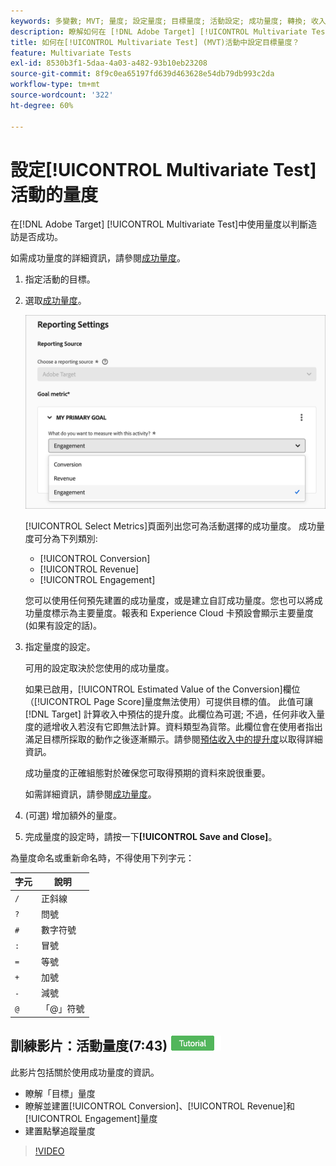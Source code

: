 ```yaml
---
keywords: 多變數; MVT; 量度; 設定量度; 目標量度; 活動設定; 成功量度; 轉換; 收入; 參與
description: 瞭解如何在 [!DNL Adobe Target] [!UICONTROL Multivariate Test]活動中指定量度，以判斷造訪是否成功，例如[!UICONTROL Conversion]、[!UICONTROL Revenue]和[!UICONTROL Engagement]。
title: 如何在[!UICONTROL Multivariate Test] (MVT)活動中設定目標量度？
feature: Multivariate Tests
exl-id: 8530b3f1-5daa-4a03-a482-93b10eb23208
source-git-commit: 8f9c0ea65197fd639d463628e54db79db993c2da
workflow-type: tm+mt
source-wordcount: '322'
ht-degree: 60%

---
```


# 設定[!UICONTROL Multivariate Test]活動的量度

在[!DNL Adobe Target] [!UICONTROL Multivariate Test]中使用量度以判斷造訪是否成功。

如需成功量度的詳細資訊，請參閱[成功量度](/help/main/c-activities/r-success-metrics/success-metrics.md#reference_D011575C85DA48E989A244593D9B9924)。

1. 指定活動的目標。
1. 選取[成功量度](/help/main/c-activities/r-success-metrics/success-metrics.md#reference_D011575C85DA48E989A244593D9B9924)。

   ![設定量度清單](/help/main/c-activities/c-multivariate-testing/t-create-multivariate-test/assets/mvt_metrics-list-new.png)

   [!UICONTROL Select Metrics]頁面列出您可為活動選擇的成功量度。 成功量度可分為下列類別:

   * [!UICONTROL Conversion]
   * [!UICONTROL Revenue]
   * [!UICONTROL Engagement]

   您可以使用任何預先建置的成功量度，或是建立自訂成功量度。您也可以將成功量度標示為主要量度。報表和 Experience Cloud 卡預設會顯示主要量度 (如果有設定的話)。

1. 指定量度的設定。

   可用的設定取決於您使用的成功量度。

   如果已啟用，[!UICONTROL Estimated Value of the Conversion]欄位（[!UICONTROL Page Score]量度無法使用）可提供目標的值。 此值可讓 [!DNL Target] 計算收入中預估的提升度。此欄位為可選; 不過，任何非收入量度的遞增收入若沒有它即無法計算。資料類型為貨幣。此欄位會在使用者指出滿足目標所採取的動作之後逐漸顯示。請參閱[預估收入中的提升度](/help/main/administrating-target/r-target-account-preferences/estimating-lift-in-revenue.md)以取得詳細資訊。

   成功量度的正確組態對於確保您可取得預期的資料來說很重要。

   如需詳細資訊，請參閱[成功量度](/help/main/c-activities/r-success-metrics/success-metrics.md#reference_D011575C85DA48E989A244593D9B9924)。

1. (可選) 增加額外的量度。
1. 完成量度的設定時，請按一下&#x200B;**[!UICONTROL Save and Close]**。

為量度命名或重新命名時，不得使用下列字元：

| 字元 | 說明 |
|--- |--- |
| `/` | 正斜線 |
| `?` | 問號 |
| `#` | 數字符號 |
| `:` | 冒號 |
| `=` | 等號 |
| `+` | 加號 |
| `-` | 減號 |
| `@` | 「@」符號 |

## 訓練影片：活動量度(7:43) ![教學課程徽章](/help/main/assets/tutorial.png)

此影片包括關於使用成功量度的資訊。

* 瞭解「目標」量度
* 瞭解並建置[!UICONTROL Conversion]、[!UICONTROL Revenue]和[!UICONTROL Engagement]量度
* 建置點擊追蹤量度

>[!VIDEO](https://video.tv.adobe.com/v/17380)
